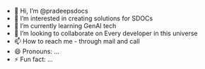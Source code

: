 - 👋 Hi, I’m @pradeepsdocs
- 👀 I’m interested in creating solutions for SDOCs
- 🌱 I’m currently learning GenAI tech
- 💞️ I’m looking to collaborate on Every developer in this universe
- 📫 How to reach me - through mail and call
- 😄 Pronouns: ...
- ⚡ Fun fact: ...

<!---
pradeepsdocs/pradeepsdocs is a ✨ special ✨ repository because its `README.md` (this file) appears on your GitHub profile.
You can click the Preview link to take a look at your changes.
--->
